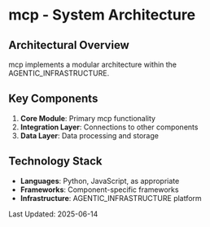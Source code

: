 # mcp - System Architecture

## Architectural Overview

mcp implements a modular architecture within the AGENTIC_INFRASTRUCTURE.

## Key Components

1. **Core Module**: Primary mcp functionality
2. **Integration Layer**: Connections to other components
3. **Data Layer**: Data processing and storage

## Technology Stack

- **Languages**: Python, JavaScript, as appropriate
- **Frameworks**: Component-specific frameworks
- **Infrastructure**: AGENTIC_INFRASTRUCTURE platform

Last Updated: 2025-06-14
